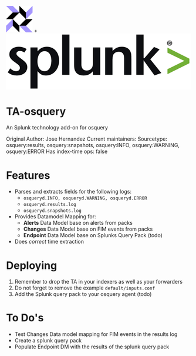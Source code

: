 ![osquery-logo](static/appIcon_2x.png) + ![Splunk-logo](static/splunk_logo.png)
# TA-osquery
An Splunk technology add-on for osquery

Original Author: Jose Hernandez
Current maintainers:
Sourcetype: osquery:results, osquery:snapshots, osquery:INFO, osquery:WARNING, osquery:ERROR
Has index-time ops: false


# Features
* Parses and extracts fields for the following logs: 
	* `osqueryd.INFO, osqueryd.WARNING, osqueryd.ERROR`
	* `osqueryd.results.log`
	* `osqueryd.snapshots.log`
* Provides Datamodel Mapping for:
	* **Alerts** Data Model base on alerts from packs
	* **Changes** Data Model base on FIM events from packs
	* **Endpoint** Data Model base on Splunks Query Pack (todo)
* Does _correct_ time extraction 

# Deploying
1. Remember to drop the TA in your indexers as well as your forwarders
2. Do not forget to remove the example `default/inputs.conf`
3. Add the Splunk query pack to your osquery agent (todo)

# To Do's
* Test Changes Data model mapping for FIM events in the results log
* Create a splunk query pack
* Populate Endpoint DM with the results of the splunk query pack


